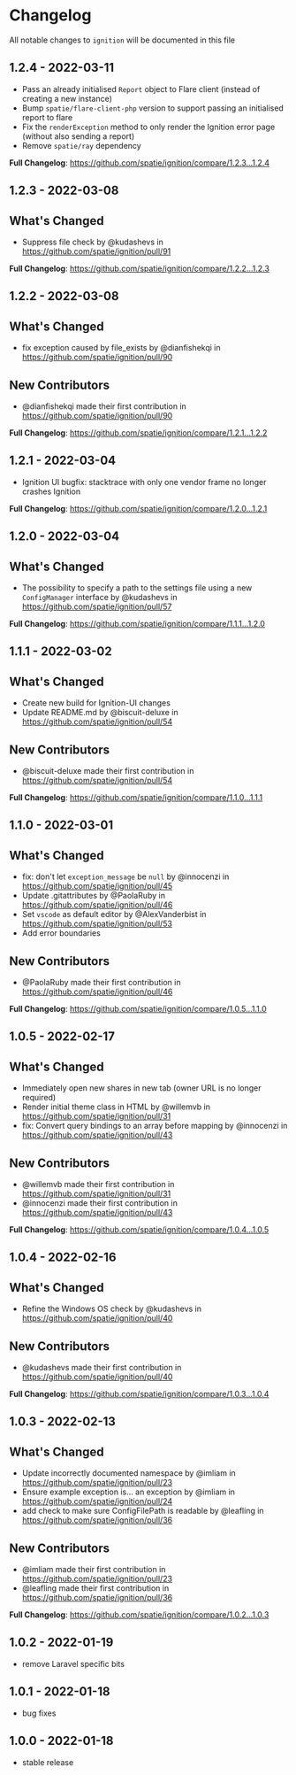 # Changelog

All notable changes to `ignition` will be documented in this file

## 1.2.4 - 2022-03-11

- Pass an already initialised `Report` object to Flare client (instead of creating a new instance)
- Bump `spatie/flare-client-php` version to support passing an initialised report to flare
- Fix the `renderException` method to only render the Ignition error page (without also sending a report)
- Remove `spatie/ray` dependency

**Full Changelog**: https://github.com/spatie/ignition/compare/1.2.3...1.2.4

## 1.2.3 - 2022-03-08

## What's Changed

- Suppress file check by @kudashevs in https://github.com/spatie/ignition/pull/91

**Full Changelog**: https://github.com/spatie/ignition/compare/1.2.2...1.2.3

## 1.2.2 - 2022-03-08

## What's Changed

- fix exception caused by file_exists by @dianfishekqi in https://github.com/spatie/ignition/pull/90

## New Contributors

- @dianfishekqi made their first contribution in https://github.com/spatie/ignition/pull/90

**Full Changelog**: https://github.com/spatie/ignition/compare/1.2.1...1.2.2

## 1.2.1 - 2022-03-04

- Ignition UI bugfix: stacktrace with only one vendor frame no longer crashes Ignition

**Full Changelog**: https://github.com/spatie/ignition/compare/1.2.0...1.2.1

## 1.2.0 - 2022-03-04

## What's Changed

- The possibility to specify a path to the settings file using a new `ConfigManager` interface by @kudashevs in https://github.com/spatie/ignition/pull/57

**Full Changelog**: https://github.com/spatie/ignition/compare/1.1.1...1.2.0

## 1.1.1 - 2022-03-02

## What's Changed

- Create new build for Ignition-UI changes
- Update README.md by @biscuit-deluxe in https://github.com/spatie/ignition/pull/54

## New Contributors

- @biscuit-deluxe made their first contribution in https://github.com/spatie/ignition/pull/54

**Full Changelog**: https://github.com/spatie/ignition/compare/1.1.0...1.1.1

## 1.1.0 - 2022-03-01

## What's Changed

- fix: don't let `exception_message` be `null` by @innocenzi in https://github.com/spatie/ignition/pull/45
- Update .gitattributes by @PaolaRuby in https://github.com/spatie/ignition/pull/46
- Set `vscode` as default editor by @AlexVanderbist in https://github.com/spatie/ignition/pull/53
- Add error boundaries

## New Contributors

- @PaolaRuby made their first contribution in https://github.com/spatie/ignition/pull/46

**Full Changelog**: https://github.com/spatie/ignition/compare/1.0.5...1.1.0

## 1.0.5 - 2022-02-17

## What's Changed

- Immediately open new shares in new tab (owner URL is no longer required)
- Render initial theme class in HTML by @willemvb in https://github.com/spatie/ignition/pull/31
- fix: Convert query bindings to an array before mapping by @innocenzi in https://github.com/spatie/ignition/pull/43

## New Contributors

- @willemvb made their first contribution in https://github.com/spatie/ignition/pull/31
- @innocenzi made their first contribution in https://github.com/spatie/ignition/pull/43

**Full Changelog**: https://github.com/spatie/ignition/compare/1.0.4...1.0.5

## 1.0.4 - 2022-02-16

## What's Changed

- Refine the Windows OS check by @kudashevs in https://github.com/spatie/ignition/pull/40

## New Contributors

- @kudashevs made their first contribution in https://github.com/spatie/ignition/pull/40

**Full Changelog**: https://github.com/spatie/ignition/compare/1.0.3...1.0.4

## 1.0.3 - 2022-02-13

## What's Changed

- Update incorrectly documented namespace by @imliam in https://github.com/spatie/ignition/pull/23
- Ensure example exception is... an exception by @imliam in https://github.com/spatie/ignition/pull/24
- add check to make sure ConfigFilePath is readable by @leafling in https://github.com/spatie/ignition/pull/36

## New Contributors

- @imliam made their first contribution in https://github.com/spatie/ignition/pull/23
- @leafling made their first contribution in https://github.com/spatie/ignition/pull/36

**Full Changelog**: https://github.com/spatie/ignition/compare/1.0.2...1.0.3

## 1.0.2 - 2022-01-19

- remove Laravel specific bits

## 1.0.1 - 2022-01-18

- bug fixes

## 1.0.0 - 2022-01-18

- stable release

